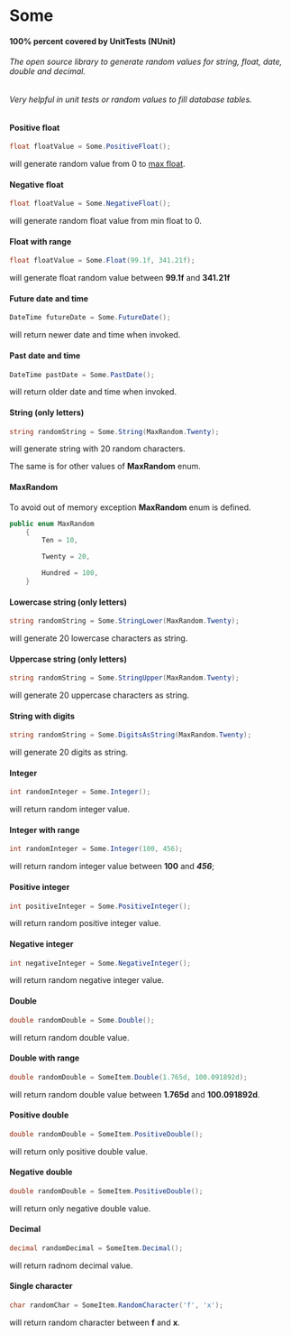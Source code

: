 # Some
#### 100% percent covered by UnitTests (NUnit)
###### The open source library to generate random values for string, float, date, double and decimal.
###### Very helpful in unit tests or random values to fill database tables.

#### Positive float
```cs
float floatValue = Some.PositiveFloat();
```
will generate random value from 0 to [max float](https://msdn.microsoft.com/pl-pl/library/b1e65aza.aspx). 

#### Negative float
```cs
float floatValue = Some.NegativeFloat();
```
will generate random float value from min float to 0.

#### Float with range
```cs
float floatValue = Some.Float(99.1f, 341.21f);
```

will generate float random value between **99.1f** and **341.21f**  

#### Future date and time
```cs
DateTime futureDate = Some.FutureDate();
```
will return newer date and time when invoked. 

#### Past date and time
```cs
DateTime pastDate = Some.PastDate();
```
will return older date and time when invoked.

#### String (only letters)
```cs
string randomString = Some.String(MaxRandom.Twenty);
```
will generate string with 20 random characters.

The same is for other values of **MaxRandom** enum.

#### MaxRandom
To avoid out of memory exception **MaxRandom** enum is defined.
```cs
public enum MaxRandom
    {
        Ten = 10,

        Twenty = 20,

        Hundred = 100,
    }
```
#### Lowercase string (only letters)
```cs
string randomString = Some.StringLower(MaxRandom.Twenty);
```
will generate 20 lowercase characters as string.

#### Uppercase string (only letters)
```cs
string randomString = Some.StringUpper(MaxRandom.Twenty);
```
will generate 20 uppercase characters as string.

#### String with digits
```cs
string randomString = Some.DigitsAsString(MaxRandom.Twenty);
```
will generate 20 digits as string. 

#### Integer
```cs
int randomInteger = Some.Integer();
```
will return random integer value. 

#### Integer with range
```cs
int randomInteger = Some.Integer(100, 456);
```
will return random integer value between **100** and ***456***;

#### Positive integer
```cs
int positiveInteger = Some.PositiveInteger();
```
will return random positive integer value.

#### Negative integer
```cs
int negativeInteger = Some.NegativeInteger();
```
will return random negative integer value.

#### Double
```cs
double randomDouble = Some.Double();
```
will return random double value.

#### Double with range
```cs
double randomDouble = SomeItem.Double(1.765d, 100.091892d);
```
will return random double value between **1.765d** and **100.091892d**. 

#### Positive double
```cs
double randomDouble = SomeItem.PositiveDouble();
```
will return only positive double value.

#### Negative double
```cs
double randomDouble = SomeItem.PositiveDouble();
```
will return only negative double value.

#### Decimal
```cs
decimal randomDecimal = SomeItem.Decimal();
```
will return radnom decimal value.

#### Single character
```cs
char randomChar = SomeItem.RandomCharacter('f', 'x');
```
will return random character between **f** and **x**.
